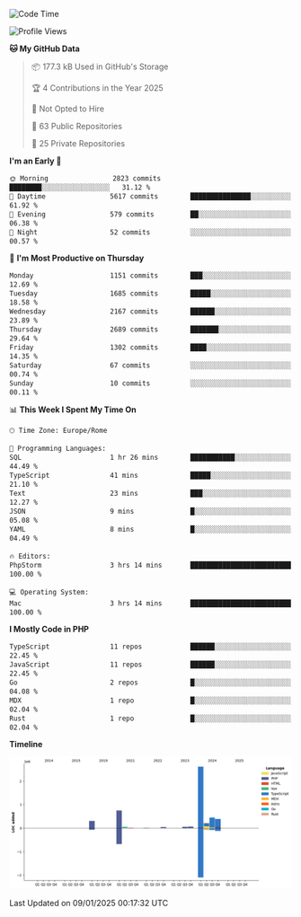 <!--START_SECTION:waka-->
![Code Time](http://img.shields.io/badge/Code%20Time-5%2C532%20hrs%2017%20mins-blue)

![Profile Views](http://img.shields.io/badge/Profile%20Views-0-blue)

**🐱 My GitHub Data** 

> 📦 177.3 kB Used in GitHub's Storage 
 > 
> 🏆 4 Contributions in the Year 2025
 > 
> 🚫 Not Opted to Hire
 > 
> 📜 63 Public Repositories 
 > 
> 🔑 25 Private Repositories 
 > 
**I'm an Early 🐤** 

```text
🌞 Morning                2823 commits        ████████░░░░░░░░░░░░░░░░░   31.12 % 
🌆 Daytime                5617 commits        ███████████████░░░░░░░░░░   61.92 % 
🌃 Evening                579 commits         ██░░░░░░░░░░░░░░░░░░░░░░░   06.38 % 
🌙 Night                  52 commits          ░░░░░░░░░░░░░░░░░░░░░░░░░   00.57 % 
```
📅 **I'm Most Productive on Thursday** 

```text
Monday                   1151 commits        ███░░░░░░░░░░░░░░░░░░░░░░   12.69 % 
Tuesday                  1685 commits        █████░░░░░░░░░░░░░░░░░░░░   18.58 % 
Wednesday                2167 commits        ██████░░░░░░░░░░░░░░░░░░░   23.89 % 
Thursday                 2689 commits        ███████░░░░░░░░░░░░░░░░░░   29.64 % 
Friday                   1302 commits        ████░░░░░░░░░░░░░░░░░░░░░   14.35 % 
Saturday                 67 commits          ░░░░░░░░░░░░░░░░░░░░░░░░░   00.74 % 
Sunday                   10 commits          ░░░░░░░░░░░░░░░░░░░░░░░░░   00.11 % 
```


📊 **This Week I Spent My Time On** 

```text
🕑︎ Time Zone: Europe/Rome

💬 Programming Languages: 
SQL                      1 hr 26 mins        ███████████░░░░░░░░░░░░░░   44.49 % 
TypeScript               41 mins             █████░░░░░░░░░░░░░░░░░░░░   21.10 % 
Text                     23 mins             ███░░░░░░░░░░░░░░░░░░░░░░   12.27 % 
JSON                     9 mins              █░░░░░░░░░░░░░░░░░░░░░░░░   05.08 % 
YAML                     8 mins              █░░░░░░░░░░░░░░░░░░░░░░░░   04.49 % 

🔥 Editors: 
PhpStorm                 3 hrs 14 mins       █████████████████████████   100.00 % 

💻 Operating System: 
Mac                      3 hrs 14 mins       █████████████████████████   100.00 % 
```

**I Mostly Code in PHP** 

```text
TypeScript               11 repos            ██████░░░░░░░░░░░░░░░░░░░   22.45 % 
JavaScript               11 repos            ██████░░░░░░░░░░░░░░░░░░░   22.45 % 
Go                       2 repos             █░░░░░░░░░░░░░░░░░░░░░░░░   04.08 % 
MDX                      1 repo              █░░░░░░░░░░░░░░░░░░░░░░░░   02.04 % 
Rust                     1 repo              █░░░░░░░░░░░░░░░░░░░░░░░░   02.04 % 
```



**Timeline**

![Lines of Code chart](https://raw.githubusercontent.com/frnwtr/frnwtr/main/assets/bar_graph.png)


 Last Updated on 09/01/2025 00:17:32 UTC
<!--END_SECTION:waka-->